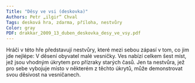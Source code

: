 ```yaml
---
Title: "Děsy ve vsi (deskovka)"
Authors: Petr „ilgir“ Chval
Tags: desková hra, zdarma, příloha, nestvůry
Color: gray
PDF: drakkar_2009_13_duben_deskovka_desy_ve_vsy.pdf 
---
```

Hráči v této hře představují nestvůry, které mezi sebou zápasí v tom, co jim jde nejlépe: V děsení obyvatel malé vesničky. Ves nabízí celkem šest míst, jež jsou vhodným úkrytem pro přízraky starých časů. Jen ta nestvůra, jež pro sebe vybojuje místo v některém z těchto úkrytů, může demonstrovat svou děsivost na vesničanech.
